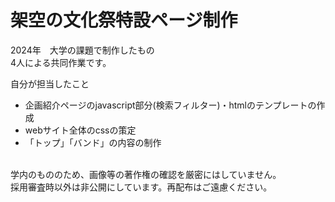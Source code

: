 # 架空の文化祭特設ページ制作

2024年　大学の課題で制作したもの<br>
4人による共同作業です。

自分が担当したこと
- 企画紹介ページのjavascript部分(検索フィルター)・htmlのテンプレートの作成
- webサイト全体のcssの策定
- 「トップ」「バンド」の内容の制作

<br>
学内のもののため、画像等の著作権の確認を厳密にはしていません。<br>
採用審査時以外は非公開にしています。再配布はご遠慮ください。
